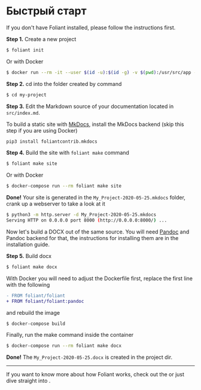 # Быстрый старт

If you don't have Foliant installed, please follow <link src="installation.md">the instructions</link> first.

**Step 1.** Create a new project

```bash
$ foliant init
```

Or with Docker

```bash
$ docker run --rm -it --user $(id -u):$(id -g) -v $(pwd):/usr/src/app -w /usr/src/app foliant/foliant init
```

**Step 2.** cd into the folder created by command

```bash
$ cd my-project
```

**Step 3.** Edit the Markdown source of your documentation located in `src/index.md`.

To build a static site with [MkDocs](https://www.mkdocs.org/), install the <link src="backends/mkdocs.md">MkDocs backend</link> (skip this step if you are using Docker)

```bash
pip3 install foliantcontrib.mkdocs
```

**Step 4.** Build the site with `foliant make` command

```bash
$ foliant make site
```

Or with Docker

```bash
$ docker-compose run --rm foliant make site
```

**Done!** Your site is generated in the `My_Project-2020-05-25.mkdocs` folder, crank up a webserver to take a look at it

```bash
$ python3 -m http.server -d My_Project-2020-05-25.mkdocs
Serving HTTP on 0.0.0.0 port 8000 (http://0.0.0.0:8000/) ...
```

Now let's build a DOCX out of the same source. You will need [Pandoc](https://pandoc.org/) and <link src="backends/pandoc.md">Pandoc backend</link> for that, the instructions for installing them are in <link src="installation.md">the installation guide</link>.

**Step 5.** Build docx

```bash
$ foliant make docx
```

With Docker you will need to adjust the Dockerfile first, replace the first line with the following

```diff
- FROM foliant/foliant
+ FROM foliant/foliant:pandoc
```

and rebuild the image

```bash
$ docker-compose build
```

Finally, run the make command inside the container

```bash
$ docker-compose run --rm foliant make docx
```

**Done!** The `My_Project-2020-05-25.docx` is created in the project dir.

***

If you want to know more about how Foliant works, check out the <link src="architecture.md"></link> or just dive straight into <link src="tutorials/first_project.md"></link>.
